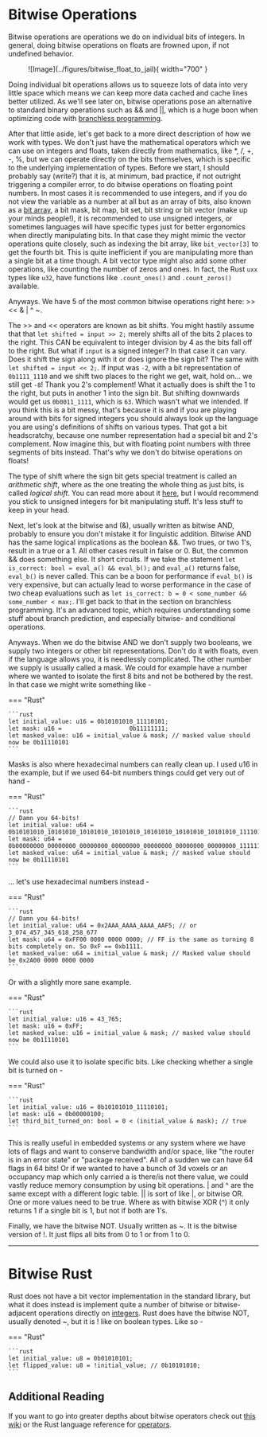 # Bitwise Operations
Bitwise operations are operations we do on individual bits of integers. In general, doing bitwise operations on
floats are frowned upon, if not undefined behavior.

<figure markdown>
![Image](../figures/bitwise_float_to_jail){ width="700" }
</figure>

Doing individual bit operations allows us to squeeze lots of data into very little space which means we can
keep more data cached and cache lines better utilized. As we'll see later on, bitwise operations pose an
alternative to standard binary operations such as && and ||, which is a huge boon when optimizing code with
[branchless programming][3].

After that little aside, let's get back to a more direct description of how we work with types.
We don't just have the mathematical operators which we can use on integers and floats, taken
directly from mathematics, like *, /, +, -, %, but we can operate directly on the bits themselves, which
is specific to the underlying implementation of types. Before we start, I should probably say (write?) that
it is, at minimum, bad practice, if not outright triggering a compiler error, to do bitwise operations on
floating point numbers. In most cases it is recommended to use integers, and if you do not view the
variable as a number at all but as an array of bits, also known as a
[bit array](https://en.wikipedia.org/wiki/Bit_array), a bit mask, bit map, bit set, bit string or bit vector
(make up your minds people!), it is recommended to use unsigned integers, or sometimes languages will have
specific types just for better ergonomics when directly manipulating bits. In that case they might mimic
the vector operations quite closely, such as indexing the bit array, like ```bit_vector[3]``` to get the fourth
bit. This is quite inefficient if you are manipulating more than a single bit at a time though. A bit vector type
might also add some other operations, like counting the number of zeros and ones. In fact, the Rust ```uxx```
types like ```u32```, have functions like ```.count_ones()``` and ```.count_zeros()``` available.

Anyways. We have 5 of the most common bitwise operations right here: >> << & | ^ ~.

The >> and << operators are known as bit shifts. You might hastily assume that that ```let shifted = input >> 2;```
merely shifts all of the bits 2 places to the right. This CAN be equivalent to integer division by 4 as the
bits fall off to the right. But what if ```input``` is a signed integer? In that case it can vary. Does
it shift the sign along with it or does ignore the sign bit? The same with ```let shifted = input << 2;```.
If input was ```-2```, with a bit representation of ```0b1111_1110``` and we shift two places to the right we
get, wait, hold on... we still get ```-8```! Thank you 2's complement! What it actually does is shift the 1 to
the right, but puts in another 1 into the sign bit. But shifting downwards would get us ```0b0011_1111```,
which is ```63```. Which wasn't what we intended. If you think this is a bit messy, that's because it is
and if you are playing around with bits for signed integers you should always look up the language you
are using's definitions of shifts on various types. That got a bit headscratchy, because one number
representation had a special bit and 2's complement. Now imagine this, but with floating point numbers with
three segments of bits instead. That's why we don't do bitwise operations on floats!

The type of shift where the sign bit gets special treatment is called an *arithmetic shift*, where as the one
treating the whole thing as just bits, is called *logical shift*. You can read more about it [here][4], but
I would recommend you stick to unsigned integers for bit manipulating stuff. It's less stuff to keep in your head.

Next, let's look at the bitwise and (&), usually written as bitwise AND, probably to ensure you don't mistake it for
linguistic addition. Bitwise AND has the same logical implications as the boolean &&. Two trues, or two 1's, result
in a true or a 1. All other cases result in false or 0. But, the common && does something else. It short circuits.
If we take the statement ```let is_correct: bool = eval_a() && eval_b();``` and ```eval_a()``` returns false,
```eval_b()``` is never called. This can be a boon for performance if ```eval_b()``` is very expensive, but
can actually lead to worse performance in the case of two cheap evaluations such as
```let is_correct: b = 0 < some_number && some_number < max;```. I'll get back to that in
the section on branchless programming. It's an advanced topic, which requires understanding some stuff about
branch prediction, and especially bitwise- and conditional operations.

Anyways. When we do the bitwise AND we don't supply two booleans, we supply two integers or other bit
representations. Don't do it with floats, even if the language allows you, it is needlessly complicated. The
other number we supply is usually called a mask. We could for example have a number where we wanted to
isolate the first 8 bits and not be bothered by the rest. In that case we might write something like -

=== "Rust"

    ```rust
    let initial_value: u16 = 0b10101010_11110101;
    let mask: u16 =                   0b11111111;
    let masked_value: u16 = initial_value & mask; // masked value should now be 0b11110101
    ```

Masks is also where hexadecimal numbers can really clean up. I used u16 in the example, but if we used
64-bit numbers things could get very out of hand -

=== "Rust"

    ```rust
    // Damn you 64-bits!
    let initial_value: u64 = 0b10101010_10101010_10101010_10101010_10101010_10101010_10101010_11110101;
    let mask: u64 =          0b00000000_00000000_00000000_00000000_00000000_00000000_00000000_11111111;
    let masked_value: u64 = initial_value & mask; // masked value should now be 0b11110101
    ```

... let's use hexadecimal numbers instead -

=== "Rust"

    ```rust
    // Damn you 64-bits!
    let initial_value: u64 = 0x2AAA_AAAA_AAAA_AAF5; // or 3_074_457_345_618_258_677 
    let mask: u64 = 0xFF00 0000 0000 0000; // FF is the same as turning 8 bits completely on. So 0xF == 0xb1111.
    let masked_value: u64 = initial_value & mask; // Masked value should be 0x2A00 0000 0000 0000
    ```

Or with a slightly more sane example.

=== "Rust"

    ```rust
    let initial_value: u16 = 43_765;
    let mask: u16 = 0xFF;
    let masked_value: u16 = initial_value & mask; // masked value should now be 0b11110101
    ```

We could also use it to isolate specific bits. Like checking whether a single bit is turned on -

=== "Rust"

    ```rust
    let initial_value: u16 = 0b10101010_11110101;
    let mask: u16 = 0b00000100;
    let third_bit_turned_on: bool = 0 < (initial_value & mask); // true
    ```

This is really useful in embedded systems or any system where we have lots of flags and want to conserve
bandwidth and/or space, like "the router is in an error state" or "package received". All of a sudden we can
have 64 flags in 64 bits! Or if we wanted to have a bunch of 3d voxels or an occupancy map which only carried
a is there/is not there value, we could vastly reduce memory consumption by using bit operations. | and ^
are the same except with a different logic table. || is sort of like |, or bitwise OR. One or more values
need to be true. Where as with bitwise XOR (^) it only returns 1 if a single bit is 1, but not if both are
1's.

Finally, we have the bitwise NOT. Usually written as ~. It is the bitwise version of !. It just flips all bits
from 0 to 1 or from 1 to 0.

_________________

# Bitwise Rust
Rust does not have a bit vector implementation in the standard library, but what it does instead is implement
quite a number of bitwise or bitwise-adjacent operations directly on
[integers][0]. Rust does have the bitwise NOT, usually denoted ~, but it is ! like on boolean types. Like so -

=== "Rust"

    ```rust
    let initial_value: u8 = 0b01010101;
    let flipped_value: u8 = !initial_value; // 0b10101010;
    ```

## Additional Reading
If you want to go into greater depths about bitwise operators check out [this wiki][1] or the Rust language
reference for [operators][2].

[0]: https://doc.rust-lang.org/std/primitive.u32.html#method.rotate_left
[1]: https://en.wikipedia.org/wiki/Bitwise_operation
[2]: https://doc.rust-lang.org/reference/expressions/operator-expr.html
[3]: https://absorensen.github.io/the-guide/m4_real_time_systems/s4_branchless_programming/
[4]: https://open4tech.com/logical-vs-arithmetic-shift/
